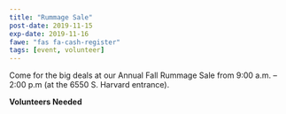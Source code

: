 ```yaml
---
title: "Rummage Sale"
post-date: 2019-11-15
exp-date: 2019-11-16
fawe: "fas fa-cash-register"
tags: [event, volunteer]
---
```

Come for the big deals at our Annual Fall Rummage Sale from 9:00 a.m. – 2:00 p.m (at the 6550 S. Harvard entrance).

**Volunteers Needed**